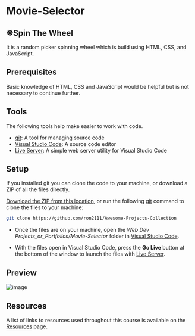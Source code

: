 # Movie-Selector

## ☸️Spin The Wheel
It is a random picker spinning wheel which is build using HTML, CSS, and JavaScript.

## Prerequisites
Basic knowledge of HTML, CSS and JavaScript would be helpful but is not necessary to continue further.

## Tools

The following tools help make easier to work with code.

- [git](https://git-scm.com/downloads): A tool for managing source code
- [Visual Studio Code](https://code.visualstudio.com/): A source code editor
- [Live Server](https://marketplace.visualstudio.com/items?itemName=ritwickdey.LiveServer): A simple web server utility for Visual Studio Code

## Setup

If you installed git you can clone the code to your machine, or download a ZIP of all the files directly.

[Download the ZIP from this location](https://github.com/ron2111/Awesome-Projects-Collection/archive/master.zip), or run the following [git](https://git-scm.com/downloads) command to clone the files to your machine:

```bash
git clone https://github.com/ron2111/Awesome-Projects-Collection

```

- Once the files are on your machine, open the _Web Dev Projects_or_Portfolios/Movie-Selector_ folder in [Visual Studio Code](https://code.visualstudio.com/).

- With the files open in Visual Studio Code, press the **Go Live** button at the bottom of the window to launch the files with [Live Server](https://marketplace.visualstudio.com/items?itemName=ritwickdey.LiveServer).

## Preview
![image](https://user-images.githubusercontent.com/75220689/139253839-7e382e0a-bf8a-43b0-9142-2545446bf96a.png)

## Resources

A list of links to resources used throughout this course is available on the [Resources](resources.md) page.
